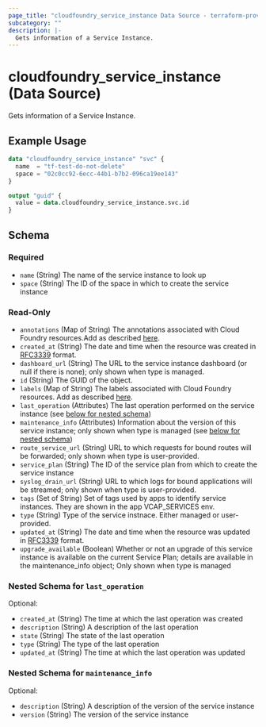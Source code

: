 ```yaml
---
page_title: "cloudfoundry_service_instance Data Source - terraform-provider-cloudfoundry"
subcategory: ""
description: |-
  Gets information of a Service Instance.
---
```


# cloudfoundry_service_instance (Data Source)

Gets information of a Service Instance.

## Example Usage

```terraform
data "cloudfoundry_service_instance" "svc" {
  name  = "tf-test-do-not-delete"
  space = "02c0cc92-6ecc-44b1-b7b2-096ca19ee143"
}

output "guid" {
  value = data.cloudfoundry_service_instance.svc.id
}
```

<!-- schema generated by tfplugindocs -->
## Schema

### Required

- `name` (String) The name of the service instance to look up
- `space` (String) The ID of the space in which to create the service instance

### Read-Only

- `annotations` (Map of String) The annotations associated with Cloud Foundry resources.Add as described [here](https://docs.cloudfoundry.org/adminguide/metadata.html#-view-metadata-for-an-object).
- `created_at` (String) The date and time when the resource was created in [RFC3339](https://www.ietf.org/rfc/rfc3339.txt) format.
- `dashboard_url` (String) The URL to the service instance dashboard (or null if there is none); only shown when type is managed.
- `id` (String) The GUID of the object.
- `labels` (Map of String) The labels associated with Cloud Foundry resources. Add as described [here](https://docs.cloudfoundry.org/adminguide/metadata.html#-view-metadata-for-an-object).
- `last_operation` (Attributes) The last operation performed on the service instance (see [below for nested schema](#nestedatt--last_operation))
- `maintenance_info` (Attributes) Information about the version of this service instance; only shown when type is managed (see [below for nested schema](#nestedatt--maintenance_info))
- `route_service_url` (String) URL to which requests for bound routes will be forwarded; only shown when type is user-provided.
- `service_plan` (String) The ID of the service plan from which to create the service instance
- `syslog_drain_url` (String) URL to which logs for bound applications will be streamed; only shown when type is user-provided.
- `tags` (Set of String) Set of tags used by apps to identify service instances. They are shown in the app VCAP_SERVICES env.
- `type` (String) Type of the service instnace. Either managed or user-provided.
- `updated_at` (String) The date and time when the resource was updated in [RFC3339](https://www.ietf.org/rfc/rfc3339.txt) format.
- `upgrade_available` (Boolean) Whether or not an upgrade of this service instance is available on the current Service Plan; details are available in the maintenance_info object; Only shown when type is managed

<a id="nestedatt--last_operation"></a>
### Nested Schema for `last_operation`

Optional:

- `created_at` (String) The time at which the last operation was created
- `description` (String) A description of the last operation
- `state` (String) The state of the last operation
- `type` (String) The type of the last operation
- `updated_at` (String) The time at which the last operation was updated


<a id="nestedatt--maintenance_info"></a>
### Nested Schema for `maintenance_info`

Optional:

- `description` (String) A description of the version of the service instance
- `version` (String) The version of the service instance